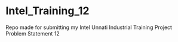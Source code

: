 # Intel_Training_12
Repo made for submitting my Intel Unnati Industrial Training Project Problem Statement 12
